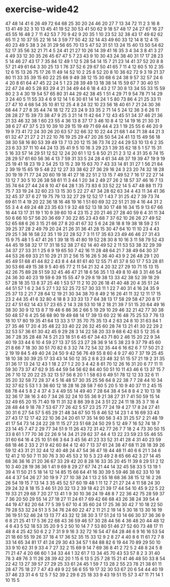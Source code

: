 # exercise-wide42
47
48
14
41
6
26
49
72
64
68
25
30
20
24
46
20
27
7
13
34
72
11
2
3
16
8
13
41
49
32
3
10
13
45
41
19
52
30
53
41
50
62
9
18
57
48
17
24
27
67
16
27
45
55
16
48
2
7
11
42
53
7
70
9
42
9
20
35
1
10
23
52
32
38
43
17
49
62
62
65
11
2
10
37
55
22
16
14
3
59
77
50
42
32
14
43
49
60
33
12
14
8
12
4
15
40
23
49
5
38
3
24
31
29
56
65
70
13
5
47
52
31
51
13
24
15
40
13
50
54
62
52
17
35
56
32
21
71
4
5
24
41
21
27
10
26
14
39
41
16
35
3
4
34
3
8
41
3
27
4
49
33
12
30
35
26
45
67
47
5
7
23
43
9
10
30
43
24
38
40
31
17
17
28
23
5
14
46
27
43
17
7
35
84
12
49
1
12
5
28
54
14
15
7
21
23
14
41
37
52
20
8
8
57
21
49
61
64
3
30
25
13
1
76
37
52
6
29
67
50
41
65
7
11
4
12
60
5
10
2
35
12
6
15
13
26
75
17
26
11
49
14
52
10
2
25
8
52
20
8
10
36
62
72
9
3
19
21
37
80
11
33
35
39
15
60
22
25
66
9
49
38
12
15
30
68
6
24
38
9
57
32
57
24
6
4
20
8
61
64
47
45
22
24
5
1
23
28
39
49
13
18
38
14
15
59
67
7
30
40
51
22
47
24
40
5
28
83
29
4
21
34
49
44
6
18
4
43
2
17
30
8
13
34
55
33
15
59
80
2
3
4
30
19
54
57
65
80
31
44
29
42
38
45
1
51
4
29
71
9
54
78
71
14
29
3
24
40
5
11
55
33
4
6
9
12
14
1
6
30
61
14
14
24
1
5
80
73
86
4
21
25
33
11
27
47
10
4
68
54
35
10
81
12
25
4
8
24
32
10
23
56
18
40
61
7
21
24
30
36
68
44
7
27
8
35
44
74
18
12
72
23
24
9
33
35
2
71
14
5
24
12
36
3
6
26
11
28
28
27
15
39
73
38
47
9
25
3
21
14
11
42
64
7
12
43
45
51
34
37
46
21
36
21
33
46
32
38
1
60
23
55
4
36
13
8
37
17
3
46
10
8
4
12
14
19
16
21
30
31
38
6
27
47
37
5
23
10
39
10
29
15
19
49
71
69
44
4
23
1
19
25
55
6
46
20
9
19
9
73
41
72
24
30
26
20
63
57
32
66
32
10
22
44
21
68
1
44
71
38
44
21
3
61
32
47
21
27
2
21
22
10
76
19
25
29
47
20
26
50
54
24
41
13
15
49
56
18
38
30
58
16
80
53
39
49
13
7
13
20
12
15
36
73
74
22
44
29
53
10
13
6
2
35
23
6
33
37
11
10
44
24
13
35
41
9
5
10
16
3
29
23
1
39
35
62
18
5
1
57
15
31
5
16
33
57
14
29
51
12
52
12
24
20
61
1
12
5
8
50
21
21
2
3
12
4
31
35
6
74
15
28
29
57
61
60
56
36
4
13
7
59
31
33
5
24
28
4
61
34
48
37
19
39
47
19
9
19
25
19
41
18
23
19
2
54
25
13
15
2
39
15
63
70
7
43
33
14
81
31
27
1
56
21
84
2
39
19
15
65
19
5
48
22
12
27
33
38
62
27
36
29
16
24
3
23
20
74
32
18
28
30
19
19
71
77
24
20
60
19
18
41
27
18
22
51
2
13
15
7
49
52
7
16
17
22
27
14
13
12
7
30
5
10
26
38
58
61
11
3
44
1
20
34
2
49
27
26
2
18
57
37
46
16
7
13
35
74
64
27
44
24
8
10
47
64
28
1
35
73
83
6
33
52
22
14
5
47
48
88
11
73
75
7
33
19
24
32
60
23
13
15
30
5
22
27
47
34
28
62
63
34
4
43
11
34
41
36
32
45
37
37
6
27
19
75
79
13
32
27
29
12
52
17
1
43
7
31
25
42
7
39
73
74
69
61
11
4
19
20
22
36
18
16
48
19
16
1
51
60
69
32
22
51
21
39
4
16
44
31
2
55
3
4
4
49
24
48
23
35
63
1
9
32
48
52
13
18
30
17
48
16
34
15
9
13
67
66
16
44
13
17
31
19
1
10
9
39
60
10
4
23
15
2
20
21
46
27
28
40
59
6
4
31
11
34
50
6
66
10
57
56
20
36
69
7
30
22
85
23
43
68
7
37
62
10
26
26
27
49
52
52
65
68
6
26
3
15
21
66
27
8
20
41
67
32
5
6
24
28
18
8
19
38
18
59
2
51
39
25
37
28
2
49
79
20
24
21
26
31
36
41
28
15
30
47
64
10
11
10
23
4
43
29
25
1
36
16
58
22
35
1
19
22
28
52
7
3
11
17
35
63
23
49
46
46
27
31
43
15
9
75
48
1
5
47
41
26
1
39
18
15
41
80
19
52
28
30
8
10
16
3
11
58
79
52
43
44
45
19
58
32
17
17
31
18
52
38
27
62
14
40
49
52
2
11
53
53
38
32
29
39
34
37
27
33
31
1
25
6
9
19
65
50
7
42
16
11
28
48
64
21
7
38
49
64
30
37
44
53
26
69
33
21
10
29
21
31
2
56
15
16
26
5
36
40
43
9
2
26
48
29
1
20
45
49
51
68
41
44
82
2
43
8
4
44
81
61
40
12
55
71
41
37
8
50
17
7
53
28
81
30
53
66
49
15
38
9
5
40
65
77
2
11
54
21
32
4
20
32
27
29
10
71
15
13
15
42
26
75
89
28
51
59
32
45
46
47
21
18
6
56
35
1
13
49
8
10
48
3
31
46
54
24
36
30
40
23
19
59
6
39
15
55
47
9
29
8
19
38
13
33
42
38
52
39
18
29
57
28
18
35
13
8
37
25
46
1
53
57
11
2
10
20
26
18
41
40
48
20
4
35
51
24
44
51
57
1
6
2
34
5
27
1
32
52
25
72
57
30
33
11
1
22
7
40
31
4
16
24
35
9
25
37
13
2
21
7
28
64
12
19
21
30
34
38
70
8
49
2
16
26
41
11
32
12
11
17
15
23
2
44
35
41
6
32
80
4
18
8
3
33
33
13
7
64
38
13
17
58
29
58
47
20
8
17
22
47
51
62
14
43
57
23
65
2
14
3
28
53
10
18
2
18
21
39
7
51
15
20
64
49
16
38
30
30
9
12
13
8
7
19
46
6
86
36
2
66
5
19
29
10
29
46
32
21
42
77
30
38
50
48
57
6
4
25
56
68
90
19
49
68
14
17
39
13
60
22
16
48
75
25
53
7
76
13
18
10
17
80
19
35
41
64
13
33
3
17
35
70
75
35
13
4
2
63
24
8
10
31
63
84
1
27
35
46
17
20
4
35
48
22
33
40
22
26
32
45
60
28
74
13
21
41
30
22
29
2
32
53
57
36
61
30
42
45
9
29
28
3
14
22
58
20
33
9
68
6
42
63
5
12
35
6
36
7
28
35
28
48
74
5
21
23
18
51
6
45
67
34
43
71
80
2
46
15
20
22
9
34
40
19
33
44
6
10
4
59
27
13
37
55
23
27
28
36
9
14
5
38
23
9
37
79
45
60
21
8
66
7
18
30
30
51
70
82
6
3
32
74
72
54
32
35
44
6
16
62
6
7
17
50
21
2
2
19
19
84
5
49
40
24
24
50
9
42
56
76
49
55
8
60
4
9
27
40
7
37
19
25
45
18
10
38
30
39
25
17
33
43
14
50
12
35
2
8
8
23
48
32
51
15
57
21
19
2
31
35
31
36
17
13
24
12
43
1
18
2
27
1
2
20
3
4
42
8
61
70
12
26
16
31
20
6
77
11
11
59
30
73
37
47
62
9
35
44
59
54
56
62
84
40
50
51
10
11
43
46
6
13
37
15
7
26
7
10
12
20
22
25
32
13
57
56
8
20
1
1
58
63
6
49
51
78
12
12
33
32
6
11
35
20
32
58
72
28
37
4
5
16
48
57
30
35
25
56
64
8
22
38
7
7
28
44
10
34
32
37
62
5
53
1
3
36
60
12
18
28
16
28
58
7
60
5
20
5
10
9
40
37
11
2
45
15
68
78
44
5
8
2
4
37
4
3
4
49
55
14
49
40
7
28
64
38
4
54
8
8
4
2
10
13
18
32
36
17
38
16
3
40
7
34
26
32
24
10
55
36
9
21
38
27
31
7
41
50
59
15
14
32
49
65
20
15
71
40
19
11
31
32
8
86
39
8
24
3
51
22
24
11
18
35
3
7
16
4
28
48
44
9
18
78
7
53
67
77
26
42
5
57
23
25
77
24
19
4
27
17
8
24
27
41
30
31
6
27
54
57
5
65
29
21
48
34
67
50
15
8
46
52
14
23
1
4
16
69
33
43
27
43
17
12
17
42
22
10
36
24
20
61
17
35
14
90
56
3
43
31
25
57
2
21
48
19
41
17
54
73
14
24
22
28
11
15
27
23
51
68
24
50
29
5
12
49
7
16
52
74
18
7
23
14
45
7
47
2
29
77
34
51
9
11
26
43
72
31
42
77
26
7
7
18
2
4
73
30
50
15
33
8
61
1
77
70
36
22
26
9
14
34
21
29
62
37
44
4
13
22
23
59
23
55
46
55
31
60
64
16
4
25
10
51
66
3
64
3
45
56
41
23
33
52
31
41
28
4
31
40
23
59
68
18
46
2
33
2
21
9
42
60
84
4
12
40
7
13
37
61
24
38
47
68
11
28
18
39
26
59
12
43
31
21
32
44
12
40
48
24
47
54
36
47
18
44
48
11
40
6
6
21
1
34
6
12
41
2
10
50
7
11
30
76
3
30
45
53
2
10
5
3
23
49
2
8
65
66
42
3
27
14
45
68
36
36
16
21
20
36
67
33
29
42
20
8
28
16
33
35
20
45
11
39
8
29
51
2
12
10
3
40
28
19
36
36
1
41
9
69
8
29
27
67
74
21
44
14
32
45
58
33
5
13
19
1
39
4
11
50
21
5
18
14
12
14
85
15
66
64
41
16
30
39
5
59
46
38
62
33
10
18
44
4
37
54
26
27
30
19
9
7
27
10
38
24
1
13
2
55
18
68
36
38
15
12
16
2
26
26
54
19
15
7
13
14
3
35
45
52
57
60
19
48
1
11
12
7
21
27
24
4
11
58
24
30
29
24
32
8
18
15
3
46
51
20
32
13
2
39
18
42
21
39
17
44
54
10
45
9
22
5
22
19
33
21
29
68
7
20
27
13
41
1
9
30
10
36
24
19
48
8
7
22
36
42
75
28
59
37
7
36
20
50
29
55
14
27
18
27
11
24
61
7
69
42
66
68
43
26
38
24
39
54
4
44
19
47
82
20
64
77
5
39
5
67
10
4
35
60
24
17
25
36
30
42
7
10
18
22
50
79
28
53
32
24
51
3
5
34
76
24
60
22
47
2
11
21
2
19
14
5
30
18
13
30
16
19
36
19
51
52
46
24
13
13
77
43
32
12
38
30
3
17
51
24
13
14
66
30
37
36
36
9
6
8
21
25
41
17
5
36
22
68
43
36
59
46
57
30
28
44
56
4
36
48
20
44
48
12
4
6
43
5
52
18
53
35
20
9
5
2
50
10
14
7
7
53
80
51
46
27
52
60
73
48
17
11
48
8
4
25
42
50
6
2
2
7
31
9
9
16
3
32
72
16
54
47
64
28
46
6
9
16
16
53
54
21
18
60
55
19
26
37
18
4
17
36
52
35
15
33
12
9
2
8
27
4
40
8
6
11
61
72
7
8
33
14
65
34
81
17
41
24
29
30
43
34
57
1
84
88
82
6
19
44
70
89
29
50
10
33
9
10
62
31
9
33
4
7
27
32
2
15
69
9
14
7
69
36
8
41
2
72
5
2
48
8
24
5
8
71
21
47
4
20
66
60
1
34
33
44
1
32
61
7
13
34
45
70
43
53
57
8
2
3
31
40
78
3
49
76
3
11
26
28
39
42
20
1
15
6
13
5
25
7
28
15
21
41
46
48
50
33
8
54
22
42
13
27
39
57
27
29
25
33
61
24
45
1
59
7
13
28
2
55
23
78
21
38
61
11
28
47
75
18
27
7
47
43
49
9
22
56
6
55
19
17
32
30
53
67
20
6
54
44
40
19
37
46
23
31
4
6
12
5
7
52
39
2
29
6
25
18
33
9
43
19
51
15
57
3
47
11
71
14
1
10
15
5
